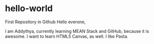 # hello-world
First Repository in Github
Hello everone,

I am Addythya, currently learning MEAN Stack and GitHub, because it is awesome. 
I want to learn HTML5 Canvas, as well. 
I like Pasta.
